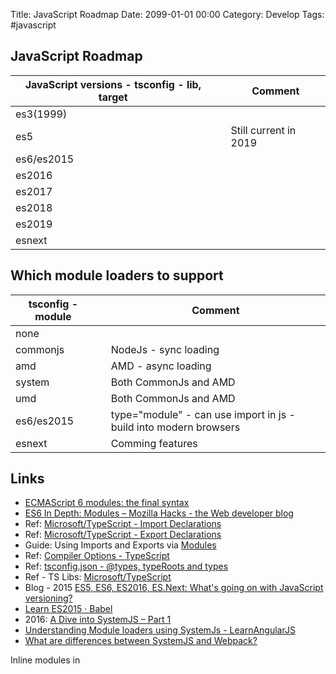 Title:  JavaScript Roadmap
Date: 2099-01-01 00:00
Category: Develop
Tags: #javascript

## JavaScript Roadmap

|JavaScript versions - tsconfig - lib, target||Comment|
|---|---|---|
|es3(1999)|||
|es5||Still current in 2019|
|es6/es2015|||
|es2016|||
|es2017|||
|es2018|||
|es2019|||
|esnext|||

## Which module loaders to support

|tsconfig - module||Comment|
|---|---|---|
|none|||
|commonjs||NodeJs - sync loading|
|amd||AMD - async loading|
|system||Both CommonJs and AMD|
|umd||Both CommonJs and AMD|
|es6/es2015||type="module" - can use import in js - build into modern browsers|
|esnext||Comming features|

## Links

* [ECMAScript 6 modules: the final syntax](http://2ality.com/2014/09/es6-modules-final.html)
* [ES6 In Depth: Modules – Mozilla Hacks - the Web developer blog](https://hacks.mozilla.org/2015/08/es6-in-depth-modules/)
* Ref: [Microsoft/TypeScript - Import Declarations](https://github.com/Microsoft/TypeScript/blob/master/doc/spec.md#1132-import-declarations)
* Ref: [Microsoft/TypeScript - Export Declarations](https://github.com/Microsoft/TypeScript/blob/master/doc/spec.md#11342-export-default-declarations)
* Guide: Using Imports and Exports via [Modules](https://www.typescriptlang.org/docs/handbook/modules.html)
* Ref: [Compiler Options - TypeScript](https://www.typescriptlang.org/docs/handbook/compiler-options.html)
* Ref: [tsconfig.json - @types, typeRoots and types](https://www.typescriptlang.org/docs/handbook/tsconfig-json.html#types-typeroots-and-types)
* Ref - TS Libs: [Microsoft/TypeScript](https://github.com/Microsoft/TypeScript/tree/master/lib)
* Blog - 2015 [ES5, ES6, ES2016, ES.Next: What's going on with JavaScript versioning?](https://benmccormick.org/2015/09/14/es5-es6-es2016-es-next-whats-going-on-with-javascript-versioning)
* [Learn ES2015 · Babel](https://babeljs.io/docs/en/learn)
* 2016: [A Dive into SystemJS &#8211; Part 1](https://superdevelopment.com/2016/03/16/a-dive-into-systemjs-part-1/)
* [Understanding Module loaders using SystemJs - LearnAngularJS](http://www.learnangularjs.net/understanding-module-loaders-using-systemjs.php)
* [What are differences between SystemJS and Webpack?](https://stackoverflow.com/questions/38263406/what-are-differences-between-systemjs-and-webpack)

Inline modules in <script>

* [ECMAScript modules in browsers](https://jakearchibald.com/2017/es-modules-in-browsers/)
* [The Script element](https://developer.mozilla.org/en-US/docs/Web/HTML/Element/script)
* [Inlining ECMAScript Modules in HTML](https://stackoverflow.com/questions/43817297/inlining-ecmascript-modules-in-html)

## Books

* 2017-02: [Mastering TypeScript - Second Edition | PACKT Books](https://www.packtpub.com/application-development/mastering-typescript-second-edition)
* 2015-08: [Learning ECMAScript 6 | PACKT Books](https://www.packtpub.com/web-development/learning-ecmascript-6)
* 2014-07 - Seen from .NET: [Syncfusion Free Ebooks | TypeScript Succinctly](https://www.syncfusion.com/ebooks/typescript)

The End
